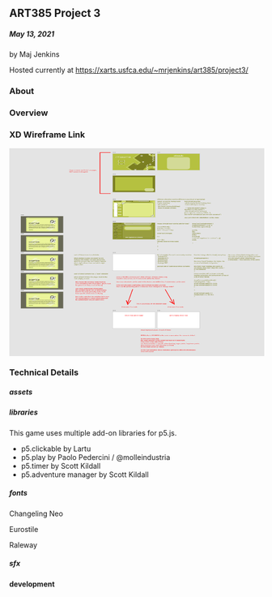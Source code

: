 ## ART385 Project 3
##### May 13, 2021
by Maj Jenkins

Hosted currently at https://xarts.usfca.edu/~mrjenkins/art385/project3/

### About

### Overview

### XD Wireframe Link
<img src="development/wireframe.png" align="center" style="height: 410px; width: 637px;"/>


### Technical Details
##### assets


##### libraries
This game uses multiple add-on libraries for p5.js.
* p5.clickable by Lartu
* p5.play by Paolo Pedercini / @molleindustria
* p5.timer by Scott Kildall
* p5.adventure manager by Scott Kildall

##### fonts
Changeling Neo

Eurostile

Raleway

##### sfx

#### development

